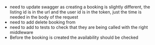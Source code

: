 - need to update swagger as creating a booking is slightly different, the listing id is in the url and the user id is in the token, just the time is needed in the body of the request
- need to add delete booking from
- need to add to tests to check that they are being called with the right middleware
- Before the booking is created the availability should be checked
